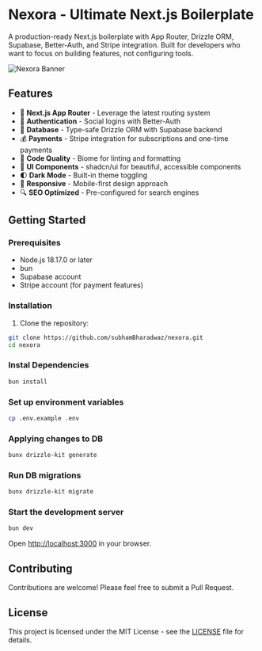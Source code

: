 # Nexora - Ultimate Next.js Boilerplate

A production-ready Next.js boilerplate with App Router, Drizzle ORM, Supabase, Better-Auth, and Stripe integration. Built for developers who want to focus on building features, not configuring tools.

![Nexora Banner](https://github.com/user-attachments/assets/99301b08-e7f4-4bf7-84df-4daef5119157)

## Features

- 🚀 **Next.js App Router** - Leverage the latest routing system
- 🔐 **Authentication** - Social logins with Better-Auth
- 💾 **Database** - Type-safe Drizzle ORM with Supabase backend
- 💰 **Payments** - Stripe integration for subscriptions and one-time payments
- 🧹 **Code Quality** - Biome for linting and formatting
- 🎨 **UI Components** - shadcn/ui for beautiful, accessible components
- 🌓 **Dark Mode** - Built-in theme toggling
- 📱 **Responsive** - Mobile-first design approach
- 🔍 **SEO Optimized** - Pre-configured for search engines

## Getting Started

### Prerequisites

- Node.js 18.17.0 or later
- bun
- Supabase account
- Stripe account (for payment features)

### Installation

1. Clone the repository:

```bash
git clone https://github.com/subhamBharadwaz/nexora.git
cd nexora
```

### Instal Dependencies

```bash
bun install
```

### Set up environment variables

```bash
cp .env.example .env
```

### Applying changes to DB

```bash
bunx drizzle-kit generate
```

### Run DB migrations

```bash
bunx drizzle-kit migrate
```

### Start the development server

```bash
bun dev
```

Open <http://localhost:3000> in your browser.

## Contributing

Contributions are welcome! Please feel free to submit a Pull Request.

## License

This project is licensed under the MIT License - see the [LICENSE](https://github.com/subhamBharadwaz/nexora/LICENSE.md) file for details.
